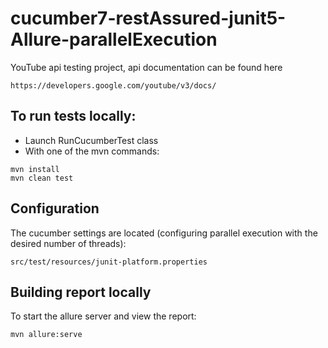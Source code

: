 # cucumber7-restAssured-junit5-Allure-parallelExecution
YouTube api testing project, api documentation can be found here
```
https://developers.google.com/youtube/v3/docs/
```

## To run tests locally:

- Launch RunCucumberTest class
- With one of the mvn commands:
```
mvn install
mvn clean test
```

## Configuration
The cucumber settings are located (configuring parallel execution with the desired number of threads):
```
src/test/resources/junit-platform.properties
```

## Building report locally
To start the allure server and view the report:
```
mvn allure:serve
```



